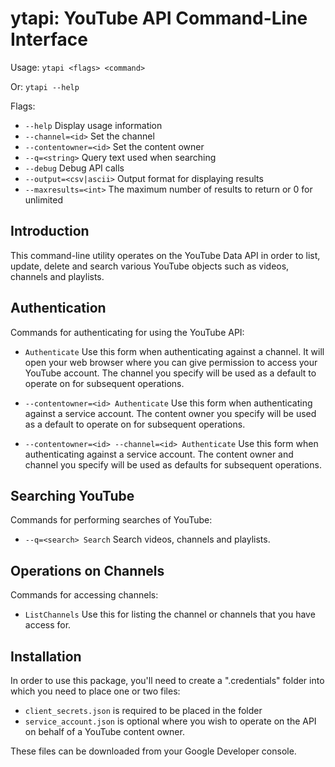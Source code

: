 
# ytapi: YouTube API Command-Line Interface

Usage: `ytapi <flags> <command>`

Or: `ytapi --help`

Flags:

  * `--help`               Display usage information
  * `--channel=<id>`       Set the channel
  * `--contentowner=<id>`  Set the content owner
  * `--q=<string>`         Query text used when searching
  * `--debug`              Debug API calls
  * `--output=<csv|ascii>` Output format for displaying results 
  * `--maxresults=<int>`   The maximum number of results to return or 0 for unlimited

## Introduction

This command-line utility operates on the YouTube Data API in order to list,
update, delete and search various YouTube objects such as videos, channels and
playlists.

## Authentication

Commands for authenticating for using the YouTube API:

  * `Authenticate` Use this form when authenticating against a channel. It will open
    your web browser where you can give permission to access your YouTube
	account. The channel you specify will be used as a default to operate on
	for subsequent operations.

  * `--contentowner=<id> Authenticate` Use this form when authenticating against a
    service account. The content owner you specify will be used as a default to 
	operate on for subsequent operations.

  * `--contentowner=<id> --channel=<id> Authenticate` Use this form when 
    authenticating against a service account. The content owner and channel you 
	specify will be used as defaults for subsequent operations.

## Searching YouTube

Commands for performing searches of YouTube:

  * `--q=<search> Search` Search videos, channels and playlists.

## Operations on Channels

Commands for accessing channels:

  * `ListChannels` Use this for listing the channel or channels that you have
    access for.

## Installation

In order to use this package, you'll need to create a ".credentials" folder
into which you need to place one or two files:

  * `client_secrets.json` is required to be placed in the folder
  * `service_account.json` is optional where you wish to operate on the API on 
    behalf of a YouTube content owner.
  
These files can be downloaded from your Google Developer console.


